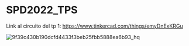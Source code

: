 
# SPD2022_TPS

Link al circuito del tp 1: https://www.tinkercad.com/things/emyDnExKRGu

![9f39c430b190dcfd4433f3beb25fbb5888ea6b93_hq](https://user-images.githubusercontent.com/98682483/167242632-23d8784d-7b20-4681-93ea-be1f9b1c102a.jpg)
